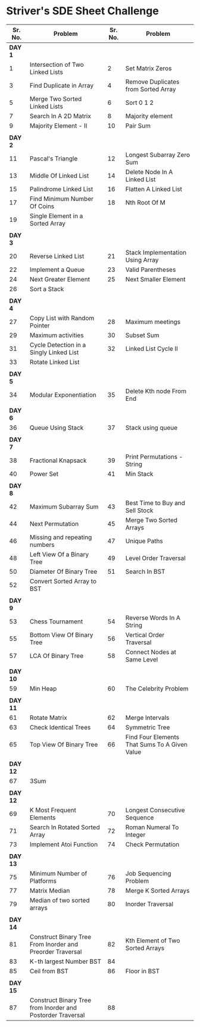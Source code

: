 # Striver's SDE Sheet Challenge

| Sr. No.  | Problem | Sr. No.  | Problem |   
| ---------------- | ------------- | ------------- | ------------- |  
|   **DAY 1**  |
| 1 | Intersection of Two Linked Lists  | 2 | Set Matrix Zeros  |
| 3 | Find Duplicate in Array | 4 | Remove Duplicates from Sorted Array |
| 5 | Merge Two Sorted Linked Lists | 6 | Sort 0 1 2 |
| 7 | Search In A 2D Matrix | 8 | Majority element |
| 9 | Majority Element - II | 10 | Pair Sum |
| | |
|   **DAY 2**  |
| 11 | Pascal's Triangle | 12 | Longest Subarray Zero Sum |
| 13 | Middle Of Linked List | 14 | Delete Node In A Linked List |
| 15 | Palindrome Linked List | 16 | Flatten A Linked List |
| 17 | Find Minimum Number Of Coins | 18 | Nth Root Of M |
| 19 | Single Element in a Sorted Array |
| | |
|   **DAY 3**  |
| 20 | Reverse Linked List | 21 | Stack Implementation Using Array |
| 22 | Implement a Queue | 23 | Valid Parentheses |
| 24 | Next Greater Element | 25 | Next Smaller Element |
| 26 | Sort a Stack |
| | |
|   **DAY 4**  |
| 27 | Copy List with Random Pointer | 28 | Maximum meetings |
| 29 | Maximum activities | 30 | Subset Sum | 
| 31 | Cycle Detection in a Singly Linked List | 32 | Linked List Cycle II |
| 33 | Rotate Linked List |
| | |
|  **DAY 5** |
| 34 | Modular Exponentiation | 35 | Delete Kth node From End |
| | |
|  **DAY 6** |
| 36 | Queue Using Stack | 37 | Stack using queue | 
| | |
|  **DAY 7** |
| 38 | Fractional Knapsack | 39 | Print Permutations - String |
| 40 | Power Set | 41 | Min Stack |
| | |
|  **DAY 8** |
| 42 | Maximum Subarray Sum | 43 | Best Time to Buy and Sell Stock |
| 44 | Next Permutation | 45 | Merge Two Sorted Arrays | 
| 46 | Missing and repeating numbers | 47 | Unique Paths |
| 48 | Left View Of a Binary Tree | 49 | Level Order Traversal | 
| 50 | Diameter Of Binary Tree | 51 | Search In BST |
| 52 | Convert Sorted Array to BST |
| | |
|  **DAY 9** |
| 53 | Chess Tournament | 54 | Reverse Words In A String |
| 55 | Bottom View Of Binary Tree | 56 | Vertical Order Traversal | 
| 57 | LCA Of Binary Tree | 58 | Connect Nodes at Same Level | 
| | |
|  **DAY 10** |
| 59 | Min Heap | 60 | The Celebrity Problem |
| | |
|  **DAY 11** |
| 61 | Rotate Matrix | 62 | Merge Intervals |
| 63 | Check Identical Trees | 64 | Symmetric Tree | 
| 65 | Top View Of Binary Tree | 66 | Find Four Elements That Sums To A Given Value |
| | |
|  **DAY 12** |
| 67 | 3Sum | 
| | |
|  **DAY 12** |
| 69 | K Most Frequent Elements | 70 | Longest Consecutive Sequence | 
| 71 | Search In Rotated Sorted Array | 72 | Roman Numeral To Integer | 
| 73 | Implement Atoi Function | 74 | Check Permutation |
| | |
|  **DAY 13** |
| 75 | Minimum Number of Platforms | 76 | Job Sequencing Problem |
| 77 | Matrix Median | 78 | Merge K Sorted Arrays | 
| 79 | Median of two sorted arrays | 80 | Inorder Traversal |
| | |
|  **DAY 14** |
| 81 | Construct Binary Tree From Inorder and Preorder Traversal | 82 | Kth Element of Two Sorted Arrays |
| 83 | K-th largest Number BST | 84 | |
| 85 | Ceil from BST | 86 | Floor in BST |
| | |
|  **DAY 15** |
| 87 | Construct Binary Tree from Inorder and Postorder Traversal | 88 | |
